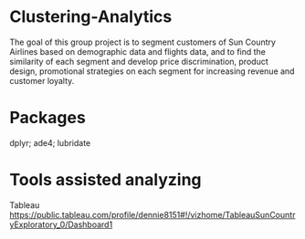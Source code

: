 # Clustering-Analytics

The goal of this group project is to segment customers of Sun Country Airlines based on demographic data and flights data, and to find the similarity of each segment and develop price discrimination, product design, promotional strategies on each segment for increasing revenue and customer loyalty.

# Packages
dplyr;
ade4;
lubridate

# Tools assisted analyzing
Tableau
https://public.tableau.com/profile/dennie8151#!/vizhome/TableauSunCountryExploratory_0/Dashboard1
